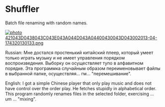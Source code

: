 Shuffler
========

Batch file renaming with random names.

<a href="http://s1199.photobucket.com/user/Akki-87/media/421043D0438043C043E043A044D043A04400430043D043002013-04-174320130133.png.html" target="_blank"><img src="http://i1199.photobucket.com/albums/aa470/Akki-87/421043D0438043C043E043A044D043A04400430043D043002013-04-174320130133.png" border="0" alt=" photo 421043D0438043C043E043A044D043A04400430043D043002013-04-174320130133.png"/></a>

Russian:
Мне достался простенький китайский плеер, который умеет только играть музыку и не имеет управления порядком воспроизведения. Выборку он осуществляет тупо в алфавитном порядке. Эта программка случайным образом переименовывает файлы в выбранной папке, осуществляя... гм... "перемешивание".

English:
I got a simple Chinese player that only play music and does not have control over the order play. He fetches stupidly in alphabetical order. This program randomly renames files in the selected folder, exercising ... um ... "mixing".
